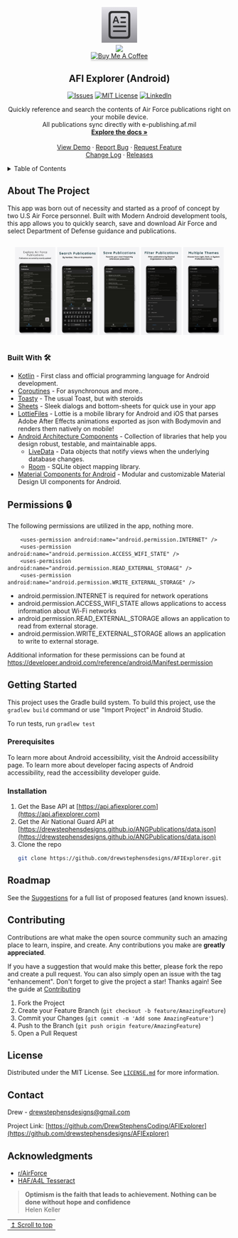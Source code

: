 <!-- PROJECT LOGO -->
<br />
<div align="center">
  <a href="https://github.com/drewstephensdesigns/AFIExplorer">
    <img src="screenshots/app-icon.jpg" alt="Logo" width="80" height="80">
  </a>
<br />
    <a href='https://play.google.com/store/apps/details?id=io.github.drewstephenscoding.afiexplorer'>
      <img align='center' height='85' src='https://play.google.com/intl/en_us/badges/static/images/badges/en_badge_web_generic.png'>
  </a>
  <br />
  <a href="https://www.buymeacoffee.com/drewcodesit" target="_blank"><img src="https://www.buymeacoffee.com/assets/img/custom_images/orange_img.png" alt="Buy Me A Coffee" style="height: 41px !important;width: 174px !important;box-shadow: 0px 3px 2px 0px rgba(190, 190, 190, 0.5) !important;-webkit-box-shadow: 0px 3px 2px 0px rgba(190, 190, 190, 0.5) !important;" ></a>

<h2 align="center">AFI Explorer (Android)</h2>

<!-- PROJECT SHIELDS -->
<!--
*** I'm using markdown "reference style" links for readability.
*** Reference links are enclosed in brackets [ ] instead of parentheses ( ).
*** See the bottom of this document for the declaration of the reference variables
*** for contributors-url, forks-url, etc. This is an optional, concise syntax you may use.
*** https://www.markdownguide.org/basic-syntax/#reference-style-links
-->

  [![Issues][issues-shield]][issues-url]
  [![MIT License][license-shield]][license-url]
  [![LinkedIn][linkedin-shield]][linkedin-url]

  <p align="center">
    Quickly reference and search the contents of Air Force publications right on your mobile device. <br />All publications sync directly with e-publishing.af.mil
    <br />
     <a href="https://afiexplorer.com"><strong>Explore the docs »</strong></a>
    <br />
    <br />
     <a href="https://github.com/drewstephensdesigns/AFIExplorer">View Demo</a>
    ·
     <a href="https://github.com/drewstephensdesigns/AFIExplorer/issues">Report Bug</a>
    ·
     <a href="https://github.com/drewstephensdesigns/AFIExplorer/issues">Request Feature</a>
    <br />
    <a href="https://github.com/drewstephensdesigns/AFIExplorer/blob/a35fcbcc52eeb488c80aed56598502ad45016266/CHANGE_LOG.md">Change Log</a>
  ·
    <a href="https://github.com/drewstephensdesigns/AFIExplorer/tags">Releases</a>
  </p>
</div>


<!-- TABLE OF CONTENTS -->
<details>
  <summary>Table of Contents</summary>
  <ol>
    <li>
      <a href="#about-the-project">About The Project</a>
      <ul>
        <li><a href="#built-with">Built With</a></li>
      </ul>
    </li>
    <li>
      <a href="#getting-started">Getting Started</a>
      <ul>
        <li><a href="#prerequisites">Prerequisites</a></li>
        <li><a href="#installation">Installation</a></li>
      </ul>
    </li>
    <li><a href="#roadmap">Roadmap</a></li>
    <li><a href="#contributing">Contribute</a></li>
    <li><a href="#license">License</a></li>
    <li><a href="#contact">Contact</a></li>
    <li><a href="#acknowledgments">Acknowledgments</a></li>
  </ol>
</details>


<!-- ABOUT THE PROJECT -->
## About The Project
<!--
[![Product Name Screen Shot][product-screenshot]](https://afiexplorer.com)
-->

This app was born out of necessity and started as a proof of concept by two U.S Air Force personnel.  Built with Modern Android development tools, this app allows you to quickly search, save and download Air Force and select Department of Defense guidance and publications.

<div align="center"; style="width:100%; display:flex; justify-content:space-between;">

[<img src="screenshots/screenshot1.jpeg" width=18% alt="Explorer">]()
[<img src="screenshots/screenshot2.jpeg" width=18% alt="Search">]()
[<img src="screenshots/screenshot3.jpeg" width=18% alt="Save">]()
[<img src="screenshots/screenshot4.jpeg" width=18% alt="Filter">]()
[<img src="screenshots/screenshot5.jpeg" width=18% alt="Themes">]()

</div>

### Built With 🛠
- [Kotlin](https://kotlinlang.org/) - First class and official programming language for Android development.
- [Coroutines](https://kotlinlang.org/docs/reference/coroutines-overview.html) - For asynchronous and more..
- [Toasty](https://github.com/GrenderG/Toasty) - The usual Toast, but with steroids
- [Sheets](https://github.com/maxkeppeler/sheets) - Sleek dialogs and bottom-sheets for quick use in your app
- [LottieFiles](https://github.com/airbnb/lottie-android) - Lottie is a mobile library for Android and iOS that parses Adobe After Effects animations exported as json with Bodymovin and renders them natively on mobile!
- [Android Architecture Components](https://developer.android.com/topic/libraries/architecture) - Collection of libraries that help you design robust, testable, and maintainable apps.
  - [LiveData](https://developer.android.com/topic/libraries/architecture/livedata) - Data objects that notify views when the underlying database changes.
  - [Room](https://developer.android.com/topic/libraries/architecture/room) - SQLite object mapping library.
- [Material Components for Android](https://github.com/material-components/material-components-android) - Modular and customizable Material Design UI components for Android.


## Permissions 🔒
The following permissions are utilized in the app, nothing more.
```
    <uses-permission android:name="android.permission.INTERNET" />
    <uses-permission android:name="android.permission.ACCESS_WIFI_STATE" />
    <uses-permission android:name="android.permission.READ_EXTERNAL_STORAGE" />
    <uses-permission android:name="android.permission.WRITE_EXTERNAL_STORAGE" />
```
- android.permission.INTERNET is required for network operations 
- android.permission.ACCESS_WIFI_STATE allows applications to access information about Wi-Fi networks
- android.permission.READ_EXTERNAL_STORAGE allows an application to read from external storage.
- android.permission.WRITE_EXTERNAL_STORAGE allows an application to write to external storage.

Additional information for these permissions can be found at https://developer.android.com/reference/android/Manifest.permission

<!-- GETTING STARTED -->
## Getting Started

This project uses the Gradle build system. To build this project, use the `gradlew build` command or use "Import Project" in Android Studio.

To run tests, run `gradlew test`

### Prerequisites
To learn more about Android accessibility, visit the Android accessibility page. 
To learn more about developer facing aspects of Android accessibility, read the accessibility developer guide.

### Installation

1. Get the Base API at [https://api.afiexplorer.com](https://api.afiexplorer.com)
2. Get the Air National Guard API at [https://drewstephensdesigns.github.io/ANGPublications/data.json](https://drewstephensdesigns.github.io/ANGPublications/data.json)
3. Clone the repo
   ```sh
   git clone https://github.com/drewstephensdesigns/AFIExplorer.git
   ```

<!-- ROADMAP -->
## Roadmap
<!--
- [ ] Feature 1
- [ ] Feature 2
- [ ] Feature 3
    - [ ] Nested Feature
-->
See the [Suggestions](https://github.com/drewstephensdesigns/AFIExplorer/blob/master/SUGGESTIONS.md) for a full list of proposed features (and known issues).

<!-- Contribute -->
## Contributing
Contributions are what make the open source community such an amazing place to learn, inspire, and create. Any contributions you make are **greatly appreciated**.

If you have a suggestion that would make this better, please fork the repo and create a pull request. You can also simply open an issue with the tag "enhancement".
Don't forget to give the project a star! Thanks again! See the guide at [Contributing](https://github.com/drewstephensdesigns/AFIExplorer/blob/master/CONTRIBUTING.md)

1. Fork the Project
2. Create your Feature Branch (`git checkout -b feature/AmazingFeature`)
3. Commit your Changes (`git commit -m 'Add some AmazingFeature'`)
4. Push to the Branch (`git push origin feature/AmazingFeature`)
5. Open a Pull Request

<!-- LICENSE -->
## License

Distributed under the MIT License. See [`LICENSE.md`](https://github.com/drewstephensdesigns/AFIExplorer/blob/a35fcbcc52eeb488c80aed56598502ad45016266/LICENSE.md) for more information.

<!-- CONTACT -->
## Contact

Drew - drewstephensdesigns@gmail.com

Project Link: [https://github.com/DrewStephensCoding/AFIExplorer](https://github.com/drewstephensdesigns/AFIExplorer)

<!-- ACKNOWLEDGMENTS -->
## Acknowledgments

* [r/AirForce](https://www.reddit.com/r/AirForce/)
* [HAF/A4L Tesseract](https://www.tesseract.af.mil)

> **Optimism is the faith that leads to achievement. Nothing can be done without hope and confidence** <br>
> Helen Keller

<div align="right">
  <table><td>
    <a href="#start-of-content">↥ Scroll to top</a>
  </td></table>
</div>

[product-screenshot]: screenshots/AFI%20Explorer.png
[issues-shield]: https://img.shields.io/github/issues/drewstephensdesigns/AFIExplorer.svg?style=for-the-badge
[issues-url]: https://github.com/drewstephensdesigns/AFIExplorer/issues
[license-shield]: https://img.shields.io/github/license/drewstephensdesigns/AFIExplorer.svg?style=for-the-badge
[license-url]: https://github.com/drewstephensdesigns/AFIExplorer/blob/master/LICENSE.md
[linkedin-shield]: https://img.shields.io/badge/-LinkedIn-black.svg?style=for-the-badge&logo=linkedin&colorB=555
[linkedin-url]: https://www.linkedin.com/in/drewstephens/
